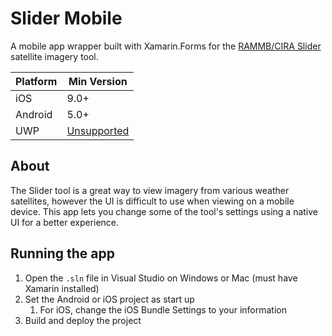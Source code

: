 # Slider Mobile

A mobile app wrapper built with Xamarin.Forms for the [RAMMB/CIRA Slider](https://rammb-slider.cira.colostate.edu/) satellite imagery tool.


Platform | Min Version 
---|-----|
iOS     | 9.0+
Android | 5.0+
UWP     | [Unsupported](https://github.com/jimmgarrido/slider-mobile/issues/1)


## About
The Slider tool is a great way to view imagery from various weather satellites, however the UI is difficult to use when viewing on a mobile device. This app lets you change some of the tool's settings using a native UI for a better experience. 


## Running the app
1. Open the `.sln` file in Visual Studio on Windows or Mac (must have Xamarin installed)
2. Set the Android or iOS project as start up
   1. For iOS, change the iOS Bundle Settings to your information 
3. Build and deploy the project
